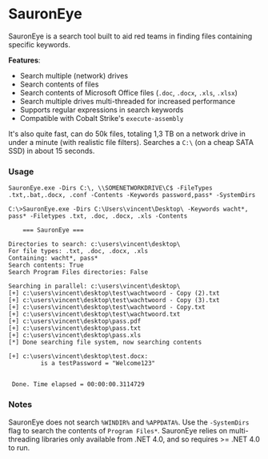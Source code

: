 # SauronEye
SauronEye is a search tool built to aid red teams in finding files containing specific keywords. 

**Features**:
- Search multiple (network) drives
- Search contents of files
- Search contents of Microsoft Office files (`.doc`, `.docx`, `.xls`, `.xlsx`)
- Search multiple drives multi-threaded for increased performance
- Supports regular expressions in search keywords
- Compatible with Cobalt Strike's `execute-assembly`

It's also quite fast, can do 50k files, totaling 1,3 TB on a network drive in under a minute (with realistic file filters). Searches a `C:\` (on a cheap SATA SSD) in about 15 seconds.


### Usage

`SauronEye.exe -Dirs C:\, \\SOMENETWORKDRIVE\C$ -FileTypes .txt,.bat,.docx, .conf -Contents -Keywords password,pass* -SystemDirs` 

```
C:\>SauronEye.exe -Dirs C:\Users\vincent\Desktop\ -Keywords wacht*, pass* -Filetypes .txt, .doc, .docx, .xls -Contents

	=== SauronEye ===

Directories to search: c:\users\vincent\desktop\
For file types: .txt, .doc, .docx, .xls
Containing: wacht*, pass*
Search contents: True
Search Program Files directories: False

Searching in parallel: c:\users\vincent\desktop\
[+] c:\users\vincent\desktop\test\wachtwoord - Copy (2).txt
[+] c:\users\vincent\desktop\test\wachtwoord - Copy (3).txt
[+] c:\users\vincent\desktop\test\wachtwoord - Copy.txt
[+] c:\users\vincent\desktop\test\wachtwoord.txt
[+] c:\users\vincent\desktop\pass.pdf
[+] c:\users\vincent\desktop\pass.txt
[+] c:\users\vincent\desktop\pass.xls
[*] Done searching file system, now searching contents

[+] c:\users\vincent\desktop\test.docx:
         is a testPassword = "Welcome123"


 Done. Time elapsed = 00:00:00.3114729
```

### Notes
SauronEye does not search `%WINDIR%` and `%APPDATA%`. 
Use the `-SystemDirs` flag to search the contents of `Program Files*`.
SauronEye relies on multi-threading libraries only available from .NET 4.0, and so requires >= .NET 4.0 to run.
